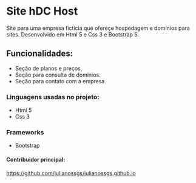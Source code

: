 # Site hDC Host
Site para uma empresa ficticia que ofereçe hospedagem e domínios para sites.
Desenvolvido em Html 5 e Css 3 e Bootstrap 5.

## Funcionalidades:
* Seção de planos e preços.
* Seção para consulta de domínios.
* Seção para contato com a empresa.

### Linguagens usadas no projeto:
* Html 5
* Css 3

### Frameworks
* Bootstrap

#### Contribuidor principal:
https://github.com/julianossgs/julianossgs.github.io
